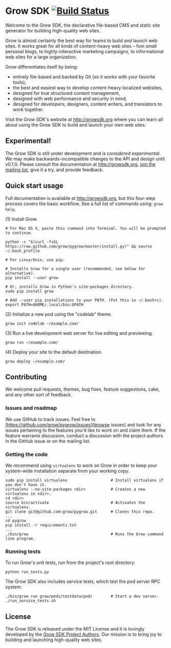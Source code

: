 # Grow SDK [![Build Status](https://travis-ci.org/grow/pygrow.png?branch=master)](https://travis-ci.org/grow/pygrow)

Welcome to the Grow SDK, the declarative file-based CMS and static site generator for building high-quality web sites.

Grow is almost certainly the best way for teams to build and launch web sites. It works great for all kinds of content-heavy web sites – fom small personal blogs, to highly-interactive marketing campaigns, to informational web sites for a large organization.

Grow differentiates itself by being:

- entirely file-based and backed by Git (so it works with your favorite tools),
- the best and easiest way to develop content-heavy localized websites,
- designed for true structured content management,
- designed with web performance and security in mind,
- designed for developers, designers, content writers, and translators to work together.

Visit the Grow SDK's website at http://growsdk.org where you can learn all about using the Grow SDK to build and launch your own web sites.

## Experimental!

The Grow SDK is still under development and is *considered experimental*. We may make backwards-incompatible changes to the API and design until v0.1.0. Please consult the documentation at http://growsdk.org, [join the mailing list](https://groups.google.com/forum/#!forum/growsdk), give it a try, and provide feedback.

## Quick start usage

Full documentation is available at http://growsdk.org, but this four-step process covers the basic workflow. See a full list of commands using: `grow help`.

(1) Install Grow.

    # For Mac OS X, paste this command into Terminal. You will be prompted to continue.

    python -c "$(curl -fsSL https://raw.github.com/grow/pygrow/master/install.py)" && source ~/.bash_profile

    # For Linux/Unix, use pip.

    # Installs Grow for a single user (recommended, see below for alternative).
    pip install --user grow

    # Or, installs Grow in Python's site-packages directory.
    sudo pip install grow

    # Add --user pip installations to your PATH. (Put this in ~/.bashrc).
    export PATH=$HOME/.local/bin:$PATH

(2) Initialize a new pod using the "codelab" theme.

    grow init codelab ~/example.com/

(3) Run a live development web server for live editing and previewing.

    grow run ~/example.com/

(4) Deploy your site to the default destination.

    grow deploy ~/example.com/

## Contributing

We welcome pull requests, themes, bug fixes, feature suggestions, cake, and any other sort of feedback.

### Issues and roadmap

We use GitHub to track issues. Feel free to [https://github.com/grow/pygrow/issues](browse issues) and look for any issues pertaining to the features you'd like to work on and claim them. If the feature warrants discussion, conduct a discussion with the project authors in the GitHub issue or on the mailing list.

### Getting the code

We recommend using `virtualenv` to work on Grow in order to keep your system-wide installation separate from your working copy.

    sudo pip install virtualenv                   # Install virtualenv if you don't have it.
    virtualenv --no-site-packages <dir>           # Creates a new virtualenv in <dir>.
    cd <dir>
    source bin/activate                           # Activates the virtualenv.
    git clone git@github.com:grow/pygrow.git      # Clones this repo.
    ...
    cd pygrow
    pip install -r requirements.txt
    ...
    ./bin/grow                                    # Runs the Grow command line program.

### Running tests

To run Grow's unit tests, run from the project's root directory:

    python run_tests.py

The Grow SDK also includes service tests, which test the pod server RPC system:

    ./bin/grow run grow/pods/testdata/pod/        # Start a dev server.
    ./run_service_tests.sh

## License

The Grow SDK is released under the MIT License and it is lovingly developed by the [Grow SDK Project Authors](https://github.com/grow/pygrow/blob/master/LICENSE). Our mission is to bring joy to building and launching high-quality web sites.
